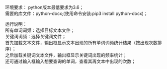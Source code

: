环境要求：
python版本最低要求为3.6；  
需要的库文件：python-docx;(使用命令安装:pip3 install python-docx)；
  
运行说明：  
所有单词词频：选择目标文本文件；  
关键词词频：选择关键词文件；  
首先加载文本文件，输出框显示文本出现的所有单词词频统计结果（按出现次数排序）；  
之后加载关键词文本文件，输出框显示关键词出现的频率统计；  
还可通过输入框输入想要查询的单词，查看其再文本中出现的次数；  
